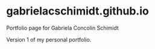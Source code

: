# gabrielacschimidt.github.io
Portfolio page for Gabriela Concolin Schimidt

Version 1 of my personal portfolio.

